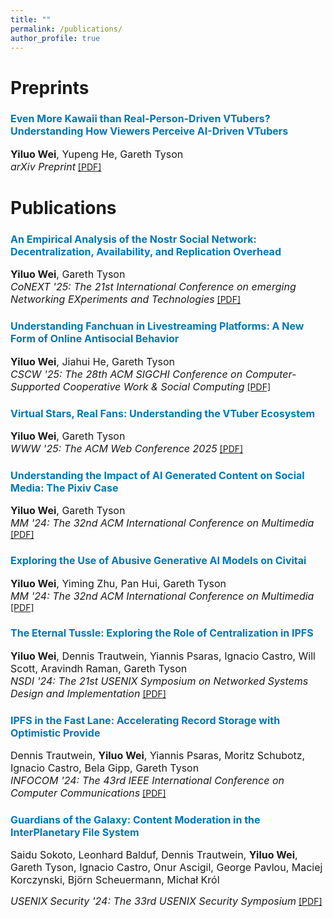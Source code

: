 ```yaml
---
title: ""
permalink: /publications/
author_profile: true
---
```


Preprints
===

### <font size="3"><span style="color:rgb(0, 119, 181)">Even More Kawaii than Real-Person-Driven VTubers? Understanding How Viewers Perceive AI-Driven VTubers</span></font> 
<font size="3"><b>Yiluo Wei</b>, Yupeng He, Gareth Tyson</font>
<br>
<font size="3"><i>arXiv Preprint</i></font> [[PDF]]() 

Publications
===

### <font size="3"><span style="color:rgb(0, 119, 181)">An Empirical Analysis of the Nostr Social Network: Decentralization, Availability, and Replication Overhead</span></font>  
<font size="3"><b>Yiluo Wei</b>, Gareth Tyson</font>
<br>
<font size="3"><i>CoNEXT '25: The 21st International Conference on emerging Networking EXperiments and Technologies</i></font> [[PDF]](https://arxiv.org/pdf/2402.05709) 


### <font size="3"><span style="color:rgb(0, 119, 181)">Understanding Fanchuan in Livestreaming Platforms: A New Form of Online Antisocial Behavior</span></font> 
<font size="3"><b>Yiluo Wei</b>, Jiahui He, Gareth Tyson</font>
<br>
<font size="3"><i>CSCW '25: The 28th ACM SIGCHI Conference on Computer-Supported Cooperative Work & Social Computing</i></font> [[PDF]](https://arxiv.org/pdf/2509.00780)


### <font size="3"><span style="color:rgb(0, 119, 181)">Virtual Stars, Real Fans: Understanding the VTuber Ecosystem</span></font> 
<font size="3"><b>Yiluo Wei</b>, Gareth Tyson</font>
<br>
<font size="3"><i>WWW '25: The ACM Web Conference 2025</i></font> [[PDF]](https://arxiv.org/pdf/2502.01553) 


### <font size="3"><span style="color:rgb(0, 119, 181)">Understanding the Impact of AI Generated Content on Social Media: The Pixiv Case</span></font> 
<font size="3"><b>Yiluo Wei</b>, Gareth Tyson</font>
<br>
<font size="3"><i>MM '24: The 32nd ACM International Conference on Multimedia</i></font> [[PDF]](https://arxiv.org/pdf/2402.18463) 


### <font size="3"><span style="color:rgb(0, 119, 181)">Exploring the Use of Abusive Generative AI Models on Civitai</span></font> 
<font size="3"><b>Yiluo Wei</b>, Yiming Zhu, Pan Hui, Gareth Tyson</font>
<br>
<font size="3"><i>MM '24: The 32nd ACM International Conference on Multimedia</i></font> [[PDF]](https://arxiv.org/pdf/2407.12876)


### <font size="3"><span style="color:rgb(0, 119, 181)">The Eternal Tussle: Exploring the Role of Centralization in IPFS</span></font> 
<font size="3"><b>Yiluo Wei</b>, Dennis Trautwein, Yiannis Psaras, Ignacio Castro, Will Scott, Aravindh Raman, Gareth Tyson</font>
<br>
<font size="3"><i>NSDI '24: The 21st USENIX Symposium on Networked Systems Design and Implementation</i></font> [[PDF]](https://www.usenix.org/system/files/nsdi24-wei.pdf) 


### <font size="3"><span style="color:rgb(0, 119, 181)">IPFS in the Fast Lane: Accelerating Record Storage with Optimistic Provide</span></font> 
<font size="3">Dennis Trautwein, <b>Yiluo Wei</b>, Yiannis Psaras, Moritz Schubotz, Ignacio Castro, Bela Gipp, Gareth Tyson</font>
<br>
<font size="3"><i>INFOCOM '24: The 43rd IEEE International Conference on Computer Communications</i></font> [[PDF]](https://ieeexplore.ieee.org/abstract/document/10621404) 


### <font size="3"><span style="color:rgb(0, 119, 181)">Guardians of the Galaxy: Content Moderation in the InterPlanetary File System</span></font> 
<font size="3">Saidu Sokoto, Leonhard Balduf, Dennis Trautwein, <b>Yiluo Wei</b>, Gareth Tyson, Ignacio Castro, Onur Ascigil, George Pavlou, Maciej Korczynski, Björn Scheuermann, Michał Król</font>

<font size="3"><i>USENIX Security '24: The 33rd USENIX Security Symposium</i></font> [[PDF]](https://www.usenix.org/system/files/usenixsecurity24-sokoto.pdf) 
